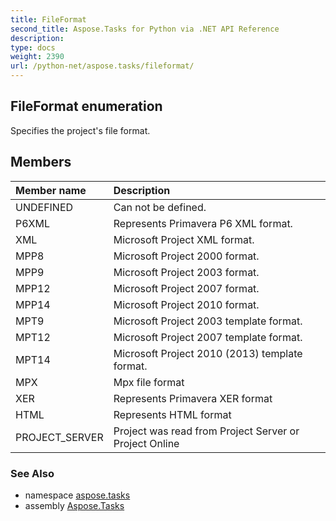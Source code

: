 ```yaml
---
title: FileFormat
second_title: Aspose.Tasks for Python via .NET API Reference
description: 
type: docs
weight: 2390
url: /python-net/aspose.tasks/fileformat/
---
```


## FileFormat enumeration

Specifies the project's file format.

## Members
| Member name | Description |
| :- | :- |
|UNDEFINED|Can not be defined.|
|P6XML|Represents Primavera P6 XML format.|
|XML|Microsoft Project XML format.|
|MPP8|Microsoft Project 2000 format.|
|MPP9|Microsoft Project 2003 format.|
|MPP12|Microsoft Project 2007 format.|
|MPP14|Microsoft Project 2010 format.|
|MPT9|Microsoft Project 2003 template format.|
|MPT12|Microsoft Project 2007 template format.|
|MPT14|Microsoft Project 2010 (2013) template format.|
|MPX|Mpx file format|
|XER|Represents Primavera XER format|
|HTML|Represents HTML format|
|PROJECT_SERVER|Project was read from Project Server or Project Online|

### See Also

* namespace [aspose.tasks](/tasks/python-net/aspose.tasks/)
* assembly [Aspose.Tasks](/tasks/python-net/)

